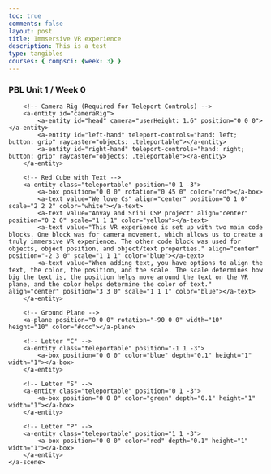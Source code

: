 ```yaml
---
toc: true
comments: false
layout: post
title: Immsersive VR experience
description: This is a test
type: tangibles
courses: { compsci: {week: 3} }
---
```


### PBL Unit 1 / Week 0


<html>
<head>
    <meta name="viewport" content="width=device-width, initial-scale=1.0">
    <script src="https://aframe.io/releases/1.2.0/aframe.min.js"></script>
    <script src="https://unpkg.com/aframe-teleport-controls@4.0.1/dist/aframe-teleport-controls.min.js"></script>
</head>
<body>
    <a-scene>
        <!-- VR Camera with Teleport Controls and WASD Movement Controls -->
        <a-entity camera look-controls wasd-controls position="0 1.6 0" teleport-controls="cameraRig: #cameraRig"></a-entity>

        <!-- Camera Rig (Required for Teleport Controls) -->
        <a-entity id="cameraRig">
            <a-entity id="head" camera="userHeight: 1.6" position="0 0 0"></a-entity>
            <a-entity id="left-hand" teleport-controls="hand: left; button: grip" raycaster="objects: .teleportable"></a-entity>
            <a-entity id="right-hand" teleport-controls="hand: right; button: grip" raycaster="objects: .teleportable"></a-entity>
        </a-entity>

        <!-- Red Cube with Text -->
        <a-entity class="teleportable" position="0 1 -3">
            <a-box position="0 0 0" rotation="0 45 0" color="red"></a-box>
            <a-text value="We love Cs" align="center" position="0 1 0" scale="2 2 2" color="white"></a-text>
            <a-text value="Anvay and Srini CSP project" align="center" position="0 2 0" scale="1 1 1" color="yellow"></a-text>
            <a-text value="This VR experience is set up with two main code blocks. One block was for camera movement, which allows us to create a truly immersive VR experience. The other code block was used for objects, object position, and object/text properties." align="center" position="-2 3 0" scale="1 1 1" color="blue"></a-text>
            <a-text value="When adding text, you have options to align the text, the color, the position, and the scale. The scale determines how big the text is, the position helps move around the text on the VR plane, and the color helps determine the color of text." align="center" position="3 3 0" scale="1 1 1" color="blue"></a-text>
        </a-entity>

        <!-- Ground Plane -->
        <a-plane position="0 0 0" rotation="-90 0 0" width="10" height="10" color="#ccc"></a-plane>

        <!-- Letter "C" -->
        <a-entity class="teleportable" position="-1 1 -3">
            <a-box position="0 0 0" color="blue" depth="0.1" height="1" width="1"></a-box>
        </a-entity>

        <!-- Letter "S" -->
        <a-entity class="teleportable" position="0 1 -3">
            <a-box position="0 0 0" color="green" depth="0.1" height="1" width="1"></a-box>
        </a-entity>

        <!-- Letter "P" -->
        <a-entity class="teleportable" position="1 1 -3">
            <a-box position="0 0 0" color="red" depth="0.1" height="1" width="1"></a-box>
        </a-entity>
    </a-scene>
</body>
</html>


